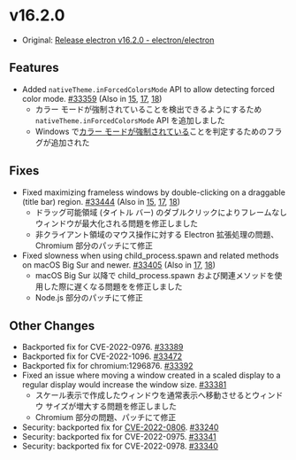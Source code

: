 # v16.2.0

- Original: [Release electron v16.2.0 - electron/electron](https://github.com/electron/electron/releases/tag/v16.2.0)

## Features

- Added `nativeTheme.inForcedColorsMode` API to allow detecting forced color mode. [#33359](https://github.com/electron/electron/pull/33359) (Also in [15](https://github.com/electron/electron/pull/33360), [17](https://github.com/electron/electron/pull/33358), [18](https://github.com/electron/electron/pull/33357))
  - カラー モードが強制されていることを検出できるようにするため `nativeTheme.inForcedColorsMode` API を追加しました
  - Windows で[カラー モードが強制されている](https://blogs.windows.com/msedgedev/2020/09/17/styling-for-windows-high-contrast-with-new-standards-for-forced-colors/)ことを判定するためのフラグが追加された

## Fixes

- Fixed maximizing frameless windows by double-clicking on a draggable (title bar) region. [#33444](https://github.com/electron/electron/pull/33444) (Also in [15](https://github.com/electron/electron/pull/33449), [17](https://github.com/electron/electron/pull/33445), [18](https://github.com/electron/electron/pull/33446))
  - ドラッグ可能領域 (タイトル バー) のダブルクリックによりフレームなしウィンドウが最大化される問題を修正しました
  - 非クライアント領域のマウス操作に対する Electron 拡張処理の問題、Chromium 部分のパッチにて修正
- Fixed slowness when using child_process.spawn and related methods on macOS Big Sur and newer. [#33405](https://github.com/electron/electron/pull/33405) (Also in [17](https://github.com/electron/electron/pull/33408), [18](https://github.com/electron/electron/pull/33407))
  - macOS Big Sur 以降で child_process.spawn および関連メソッドを使用した際に遅くなる問題をを修正しました
  - Node.js 部分のパッチにて修正

## Other Changes

- Backported fix for CVE-2022-0976. [#33389](https://github.com/electron/electron/pull/33389)
- Backported fix for CVE-2022-1096. [#33472](https://github.com/electron/electron/pull/33472)
- Backported fix for chromium:1296876. [#33392](https://github.com/electron/electron/pull/33392)
- Fixed an issue where moving a window created in a scaled display to a regular display would increase the window size. [#33381](https://github.com/electron/electron/pull/33381)
  - スケール表示で作成したウィンドウを通常表示へ移動させるとウィンドウ サイズが増大する問題を修正しました
  - Chromium 部分の問題、パッチにて修正
- Security: backported fix for [CVE-2022-0806](https://github.com/advisories/GHSA-p3jw-7f7j-xp7w "CVE-2022-0806"). [#33240](https://github.com/electron/electron/pull/33240)
- Security: backported fix for CVE-2022-0975. [#33341](https://github.com/electron/electron/pull/33341)
- Security: backported fix for CVE-2022-0978. [#33340](https://github.com/electron/electron/pull/33340)
